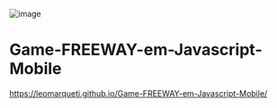 ![image](https://user-images.githubusercontent.com/94808998/143515358-36b4f3e2-d082-4c20-ba30-40d5ed465758.png) 
# Game-FREEWAY-em-Javascript-Mobile
https://leomarqueti.github.io/Game-FREEWAY-em-Javascript-Mobile/
